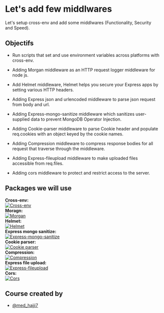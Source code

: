 # Let's add few middlwares

Let's setup cross-env and add some middlwares (Functionality, Security and Speed).

## Objectifs

- Run scripts that set and use environment variables across platforms with cross-env.

- Adding Morgan middleware as an HTTP request logger middleware for node js.

- Add Helmet middleware, Helmet helps you secure your Express apps by setting various HTTP headers.

- Adding Express json and urlencoded middleware to parse json request from body and url.

- Adding Express-mongo-sanitize middleware which sanitizes user-supplied data to prevent MongoDB Operator Injection.

- Adding Cookie-parser middleware to parse Cookie header and populate req.cookies with an object keyed by the cookie names.

- Adding Compression middleware to compress response bodies for all request that traverse through the middleware.

- Adding Express-fileupload middleware to make uploaded files accessible from req.files.

- Adding cors middleware to protect and restrict access to the server.

## Packages we will use

**Cross-env:** <br/>[![Cross-env](https://img.shields.io/npm/v/cross-env.svg?logo=cross-env)](https://www.npmjs.com/package/cross-env)
<br/>
**Moragn:** <br/>[![Morgan](https://img.shields.io/npm/v/morgan.svg?logo=morgan)](https://www.npmjs.com/package/morgan)
<br/>
**Helmet:** <br/>[![Helmet](https://img.shields.io/npm/v/helmet.svg?logo=helmet)](https://www.npmjs.com/package/helmet)
<br/>
**Express mongo sanitize:**<br/>[![Express-mongo-sanitize](https://img.shields.io/npm/v/express-mongo-sanitize.svg?logo=express-mongo-sanitize)](https://www.npmjs.com/package/express-mongo-sanitize)
<br/>
**Cookie parser:** <br/>[![Cookie parser](https://img.shields.io/npm/v/cookie-parser.svg?logo=cookie-parser)](https://www.npmjs.com/package/cookie-parser)
<br/>
**Compression:** <br/>[![Compression](https://img.shields.io/npm/v/compression.svg?logo=compression)](https://www.npmjs.com/package/compression)
<br/>
**Express file upload:** <br/>[![Express-fileupload](https://img.shields.io/npm/v/express-fileupload.svg?logo=express-fileupload)](https://www.npmjs.com/package/express-fileupload)
<br/>
**Cors:** <br/>[![Cors](https://img.shields.io/npm/v/cors.svg?logo=cors)](https://www.npmjs.com/package/cors)

## Course created by

- [@med_hajji7](https://www.instagram.com/med_hajji7)
